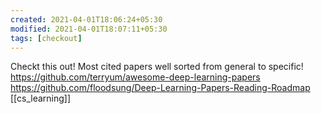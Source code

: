 ```yaml
---
created: 2021-04-01T18:06:24+05:30
modified: 2021-04-01T18:07:11+05:30
tags: [checkout]
---
```


 Checkt this out! Most cited papers well sorted from general to specific!
https://github.com/terryum/awesome-deep-learning-papers
https://github.com/floodsung/Deep-Learning-Papers-Reading-Roadmap
[[cs_learning]]